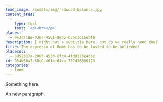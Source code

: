 ```yaml
---
lead_image: /assets/img/redwood-balance.jpg
content_area:
  -
    type: text
    text: '<p><br></p>'
places:
  - 9e3c418a-036e-4561-9a05-b2ac3b16ebfb
description: I might put a subtitle here, but do we really need one?
title: The espresso of Rome has to be tasted to be believed!
placecol:
  - 6952337a-2960-453d-8fc4-4fd8125c466c
id: 054b58a7-68c0-461b-81ca-732d26390173
categories:
  - food
---
```

<p>Something here.</p><p>An new paragraph.<br></p><p><br></p>
